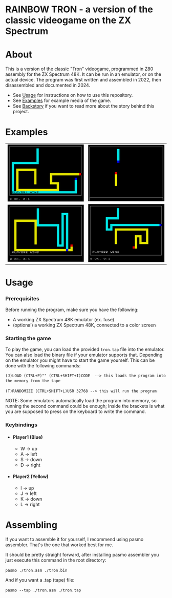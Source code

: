# RAINBOW TRON - a version of the classic videogame on the ZX Spectrum

# About

This is a version of the classic "Tron" videogame, programmed in Z80 assembly for the ZX Spectrum 48K. It can be run in an emulator, or on the actual device.
The program was first written and assembled in 2022, then disassembled and documented in 2024.

- See [Usage](#usage) for instructions on how to use this repository.
- See [Examples](#examples) for example media of the game.
- See [Backstory](#backstory) if you want to read more about the story behind this project.

# Examples

<table>
    <tbody>
        <tr>
            <td align="center">
                <img src="media/p1_wins_wall.png" alt="player1_wins_wall" style="width:100%">
            </td>
            <td align="center">
                <img src="media/start.png" alt="start" style="width:100%">
            </td align="center">
        </tr>
        <tr>
            <td align="center">
                <img src="media/p2_wins.png" alt="player2_wins_cut" style="width:100%">
            </td>
            <td align="center">
                <img src="media/p2_wins_wall.png" alt="player2_wins_wall" style="width:100%">
            </td align="center">
        </tr>
    </tbody>
<table>

# Usage

### Prerequisites

Before running the program, make sure you have the following:

- A working ZX Spectrum 48K emulator (ex. fuse)
- (optional) a working ZX Spectrum 48K, connected to a color screen

### Starting the game

To play the game, you can load the provided `tron.tap` file into the emulator.
You can also load the binary file if your emulator supports that.
Depending on the emulator you might have to start the game yourself. This can be done with the following commands:

```
(J)LOAD (CTRL+P)"" (CTRL+SHIFT+I)CODE  --> this loads the program into the memory from the tape

(T)RANDOMIZE (CTRL+SHIFT+L)USR 32768 --> this will run the program
```

NOTE: Some emulators automatically load the program into memory, so running the second command could be enough; Inside the brackets is what you are supposed to press on the keyboard to write the command.

### Keybindings

- #### Player1 (Blue)
  - W -> up
  - A -> left
  - S -> down
  - D -> right
- #### Player2 (Yellow)
  - I -> up
  - J -> left
  - K -> down
  - L -> right

# Assembling

If you want to assemble it for yourself, I recommend using pasmo assembler. That's the one that worked best for me.

It should be pretty straight forward, after installing pasmo assembler you just execute this command in the root directory:

`pasmo ./tron.asm ./tron.bin`

And if you want a .tap (tape) file:

`pasmo --tap ./tron.asm ./tron.tap`
